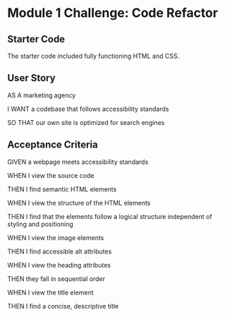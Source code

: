 # Module 1 Challenge: Code Refactor


## Starter Code
The starter code included fully functioning HTML and CSS.

## User Story
AS A marketing agency

I WANT a codebase that follows accessibility standards

SO THAT our own site is optimized for search engines

## Acceptance Criteria
GIVEN a webpage meets accessibility standards

WHEN I view the source code

THEN I find semantic HTML elements

WHEN I view the structure of the HTML elements

THEN I find that the elements follow a logical structure independent of styling and positioning

WHEN I view the image elements

THEN I find accessible alt attributes

WHEN I view the heading attributes

THEN they fall in sequential order

WHEN I view the title element

THEN I find a concise, descriptive title

